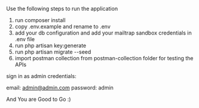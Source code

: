 Use the following steps to run the application

1. run composer install
2. copy .env.example and rename to .env
3. add your db configuration and add your mailtrap sandbox credentials in .env file
4. run php artisan key:generate
5. run php artisan migrate --seed
6. import postman collection from postman-collection folder for testing the APIs

sign in as admin credentials:

email: admin@admin.com
password: admin

And You are Good to Go :)
